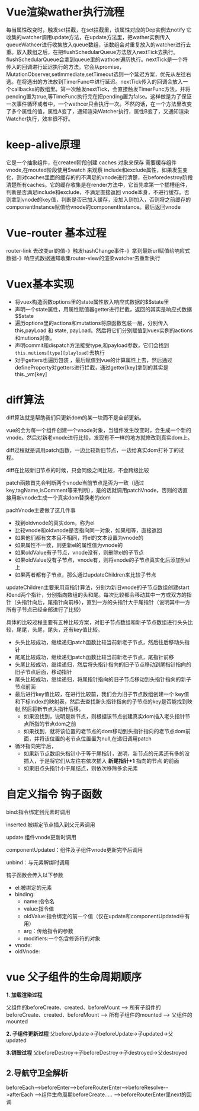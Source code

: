 # Vue渲染wather执行流程

每当属性改变时，触发set拦截，在set拦截里，该属性对应的Dep实例去notify 它收集的watcher调用update方法，在update方法里，把wather实例传入queueWathcer进行收集放入queue数组，该数组会对重复放入的watcher进行去重。放入数组之后，在把flushSchedularQueue方法放入nextTick去执行。flushSchedularQueue会拿到queue里的wathcer遍历执行。nextTick是一个将传入的回调进行延迟执行的方法。它会从promise，MutationObserver,setImmediate,setTimeout选则一个延迟方案，优先从左往右选。在将选出的方法放到TimerFunc中进行延迟。nextTick传入的回调会放入一个callbacks的数组里。第一次触发nextTick，会直接触发TimerFunc方法，并将pending置为true,等TimeFunc执行完在把pending置为false。这样做是为了保证一次事件循环或者中，一个wathcer只会执行一次。不然的话，在一个方法里改变了多个属性的值，属性A变了，通知渲染Watcher执行，属性B变了，又通知渲染Watcher执行，效率很不好。

# keep-alive原理

它是一个抽象组件，在created阶段创建 caches 对象来保存 需要缓存组件vnode,在mouted阶段使用$watch 来观察 include和exclude属性，如果发生变化，则对caches里面的缓存的的不满足的vnode进行清楚，在beforedestroy阶段清楚所有caches。它的缓存收集是在render方法中，它首先拿第一个插槽组件，判断是否满足include和exclude，不满足直接返回 vnode本身，不进行缓存。否则拿到vnode的key值，判断是否已加入缓存，没加入则加入，否则将之前缓存的componentInstance赋值给vnode的componentInstance。最后返回vnode

# Vue-router 基本过程

router-link 去改变url的值-》触发hashChange事件-》拿到最新url赋值给响应式数据-》响应式数据通知收集router-view的渲染watcher去重新执行

# Vuex基本实现

- 将vuex构造函数options里的state属性放入响应式数据的$$state里
- 声明一个state属性，用属性赋值器getter进行拦截，返回的其实是响应式数据$$state
- 遍历options里的actions和mutations将原函数包装一层，分别传入 this,payLoad 和 state, payLoad。然后将它们分别赋值到vuex实例的actions和mutions对象。
- 声明commit和dispatch方法接受type,和payload参数，它们会找到`this.mutions[type][playload]`去执行
- 对于getters也遍历包装 ，最后赋值到vue的计算属性上去，然后通过defineProperty对getters进行拦截，通过getter[key]拿到的其实是 this._vm[key]



# diff算法

diff算法就是帮助我们只更新dom的某一块而不是全部更新。

vue的会为每一个组件创建一个vnode对象，当组件发生改变时，会生成一个新的vnode。然后对新老vnode进行比较，发现有不一样的地方就修改到真实dom上。

diff过程就是调用patch函数，一边比较新旧节点，一边给真实dom打补丁的过程。

diff在比较新旧节点的时候，只会同级之间比较，不会跨级比较

patch函数首先会判断两个vnode当前节点是否为一致（通过key,tagName,isComment等来判断），是的话就调用patchVnode，否则的话直接用新vnode生成一个真实dom替换老的dom

pachVnode主要做了这几件事

- 找到oldvnode的真实dom，称为el
- 比较vnode和oldvnode是否指向同一对象，如果相等，直接返回
- 如果他们都有文本且不相同，将el的文本设置为vnode的
- 如果属性不一致，则更新el的属性值为vnode的
- 如果oldValue有子节点，vnode没有，则删除el的子节点
- 如果oldValue没有子节点，vnode有，则将vnode的子节点真实化后添加到el上
- 如果两者都有子节点，那么通过updateChildren来比较子节点

updateChildren主要采用双指针算法，分别为新旧vnode的子节点数组创建start和end两个指针，分别指向数组的头和尾。每次比较都会移动其中一方或双方的指针（头指针向后，尾指针向前移），直到一方的头指针大于尾指针（说明其中一方所有子节点已经全部进行了比较）

​	具体的比较过程主要有五种比较方案，对旧子节点数组和新子节点数组进行头头比较，尾尾，头尾，尾头，还有key值比较。

- 头头比较成功，继续递归patch函数比较当前新老子节点，然后往后移动头指针
- 尾尾比较成功，继续递归patch函数比较当前新老子节点，尾指针前移
- 头尾比较成功，继续递归，然后将头指针指向的旧子节点移动到尾指针指向的旧子节点后面，移动指针
- 尾头比较成功，继续递归，将尾指针指向的旧子节点移动到头指针指向的新子节点前面
- 最后进行key值比较，在进行比较前，我们会为旧子节点数组创建一个 key值和下标index的映射表，然后去查找新头指针指向的子节点的key是否能找到映射,然后将新节点头指针后移。
  - 如果没找到，说明是新节点，则根据该节点创建真实dom插入老头指针节点所指的节点dom之前
  - 如果找到，就将该位置的老节点的dom移动到头指针指向的老节点dom前面，并将该位置的老节点位置置为null,在递归调用patch
- 循环指向完毕后，
  - 如果新节点数组头指针小于等于尾指针，说明，新节点的元素还有多的没插入，于是将它们从左往右依次插入 **新尾指针+1** 指向的节点 的前面
  - 如果旧点头指针小于尾结点，则依次移除多余元素



# 自定义指令 钩子函数

bind:指令绑定到元素时调用

inserted:被绑定节点插入到父元素调用

update:组件vnode更新时调用

componentUpdated：组件及子组件vnode更新完毕后调用

unbind：与元素解绑时调用

钩子函数会传入以下参数

- el:被绑定的元素
- binding: 
  - name:指令名
  - value:指令值
  - oldValue:指令绑定的前一个值（仅在update和componentUpdated中有用）
  - arg：传给指令的参数
  - modifiers:一个包含修饰符的对象
- vnode:
- oldVnode:



# vue 父子组件的生命周期顺序

**1. 加载渲染过程**

父组件的beforeCreate、created、beforeMount --> 所有子组件的beforeCreate、created、beforeMount --> 所有子组件的mounted --> 父组件的mounted

**2. 子组件更新过程**
父beforeUpdate->子beforeUpdate->子updated->父updated

**3.销毁过程**
父beforeDestroy->子beforeDestroy->子destroyed->父destroyed

## **2.导航守卫全解析**

beforeEach-->beforeEnter-->beforeRouterEnter-->beforeResolve-->afterEach -->组件生命周期beforeCreate.....  -->beforeRouterEnter里next的回调
